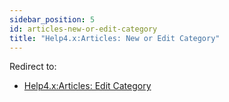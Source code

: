 ```yaml
---
sidebar_position: 5
id: articles-new-or-edit-category
title: "Help4.x:Articles: New or Edit Category"
---
```

Redirect to:

- [Help4.x:Articles: Edit
  Category](https://docs.joomla.org/Help4.x:Articles:_Edit_Category "Help4.x:Articles: Edit Category")
